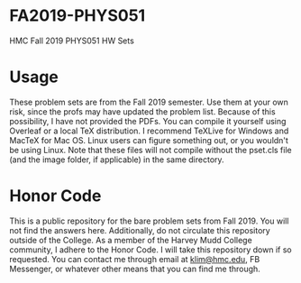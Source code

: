 # FA2019-PHYS051
HMC Fall 2019 PHYS051 HW Sets

# Usage
These problem sets are from the Fall 2019 semester. Use them at your own risk, since the profs may have updated the problem list. Because of this possibility, I have not provided the  PDFs. You can compile it yourself using Overleaf or a local TeX distribution. I recommend TeXLive for Windows and MacTeX for Mac OS. Linux users can figure something out, or you wouldn't be using Linux. Note that these files will not compile without the pset.cls file (and the image folder, if applicable) in the same directory.

# Honor Code
This is a public repository for the bare problem sets from Fall 2019. You will not find the answers here. Additionally, do not circulate this repository outside of the College. As a member of the Harvey Mudd College community, I adhere to the Honor Code. I will take this repository down if so requested. You can contact me through email at klim@hmc.edu, FB Messenger, or whatever other means that you can find me through. 
